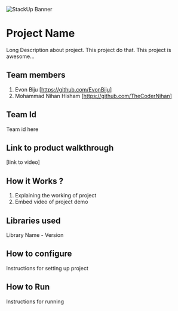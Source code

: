 ![StackUp Banner]([https://tinkerhub.frappe.cloud/files/stackup%20banner.jpeg])
# Project Name
Long Description about project. This project do that. This project is awesome...
## Team members
1. Evon Biju [https://github.com/EvonBiju]
2. Mohammad Nihan Hisham [https://github.com/TheCoderNihan]
## Team Id
Team id here
## Link to product walkthrough
[link to video]
## How it Works ?
1. Explaining the working of project
2. Embed video of project demo
## Libraries used
Library Name - Version
## How to configure
Instructions for setting up project
## How to Run
Instructions for running
